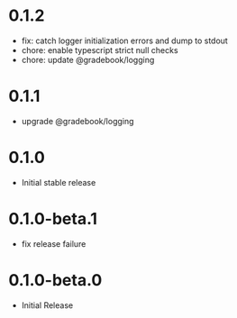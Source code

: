 # 0.1.2

 - fix: catch logger initialization errors and dump to stdout
 - chore: enable typescript strict null checks
 - chore: update @gradebook/logging

# 0.1.1

 - upgrade @gradebook/logging

# 0.1.0

 - Initial stable release

# 0.1.0-beta.1

 - fix release failure

# 0.1.0-beta.0

 - Initial Release
